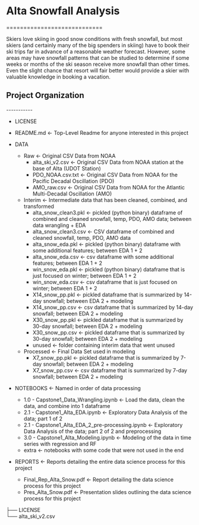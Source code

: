 # Alta Snowfall Analysis

============================

Skiers love skiing in good snow conditions with fresh snowfall, but most skiers (and certainly many of the big spenders in skiing) have to book their ski trips far in advance of a reasonable weather forecast. However, some areas may have snowfall patterns that can be studied to determine if some weeks or months of the ski season receive more snowfall than other times. Even the slight chance that resort will fair better would provide a skier with valuable knowledge in booking a vacation. 

## Project Organization

----------- <br>
- LICENSE <br>
- README.md     <- Top-Level Readme for anyone interested in this project <br>
- DATA <br>
  - Raw       <- Original CSV Data from NOAA <br>
    - alta_ski_v2.csv   <- Original CSV Data from NOAA station at the base of Alta (UDOT Station) <br>
    - PDO_NOAA.csv.txt  <- Original CSV Data from NOAA for the Pacific Decadal Oscillation (PDO) <br>
    - AMO_raw.csv       <- Original CSV Data from NOAA for the Atlantic Multi-Decadal Oscillation (AMO) <br>
  - Interim       <- Intermediate data that has been cleaned, combined, and transformed <br>
    - alta_snow_clean3.pkl   <- pickled (python binary) dataframe of combined and cleaned snowfall, temp, PDO, AMO data; between data wrangling + EDA <br>
    - alta_snow_clean3.csv   <- CSV dataframe of combined and cleaned snowfall, temp, PDO, AMO data <br>
    - alta_snow_eda.pkl      <- pickled (python binary) dataframe with some additional features; between EDA 1 + 2 <br>
    - alta_snow_eda.csv      <- csv dataframe with some additional features; between EDA 1 + 2 <br>
    - win_snow_eda.pkl       <- pickled (python binary) dataframe that is just focused on winter; between EDA 1 + 2 <br>
    - win_snow_eda.csv       <- csv dataframe that is just focused on winter; between EDA 1 + 2 <br>
    - X14_snow_pp.pkl        <- pickled dataframe that is summarized by 14-day snowfall; between EDA 2 + modeling <br>
    - X14_snow_pp.csv        <- csv dataframe that is summarized by 14-day snowfall; between EDA 2 + modeling <br>
    - X30_snow_pp.pkl        <- pickled dataframe that is summarized by 30-day snowfall; between EDA 2 + modeling <br>
    - X30_snow_pp.csv        <- pickled dataframe that is summarized by 30-day snowfall; between EDA 2 + modeling <br>
    - unused    <- folder containing interim data that went unused <br>           
  - Processed    <- Final Data Set used in modeling <br>
    - X7_snow_pp.pkl         <- pickled dataframe that is summarized by 7-day snowfall; between EDA 2 + modeling <br>
    - X7_snow_pp.csv         <- csv dataframe that is summarized by 7-day snowfall; between EDA 2 + modeling <br>

- NOTEBOOKS <- Named in order of data processing <br>
  - 1.0 - Capstone1_Data_Wrangling.ipynb <- Load the data, clean the data, and combine into 1 dataframe <br>
  - 2.1 - Capstone1_Alta_EDA.ipynb <- Exploratory Data Analysis of the data; part 1 of 2 <br>
  - 2.1 - Capstone1_Alta_EDA_2_pre-processing.ipynb <- Exploratory Data Analysis of the data; part 2 of 2 and preprocessing <br>
  - 3.0 - Capstone1_Alta_Modeling.ipynb <- Modeling of the data in time series with regression and RF <br>
  - extra <- notebooks with some code that were not used in the end <br>
  
- REPORTS <- Reports detailing the entire data science process for this project <br> 
  - Final_Rep_Alta_Snow.pdf <- Report detailing the data science process for this project <br>
  - Pres_Alta_Snow.pdf <- Presentation slides outlining the data science process for this project <br>

├── LICENSE <br>
        └── alta_ski_v2.csv   
